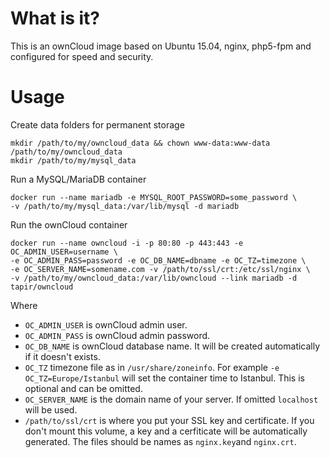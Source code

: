 # What is it?
This is an ownCloud image based on Ubuntu 15.04, nginx, php5-fpm and configured for speed and security.
# Usage
Create data folders for permanent storage
```
mkdir /path/to/my/owncloud_data && chown www-data:www-data /path/to/my/owncloud_data
mkdir /path/to/my/mysql_data
```

Run a MySQL/MariaDB container
```
docker run --name mariadb -e MYSQL_ROOT_PASSWORD=some_password \
-v /path/to/my/mysql_data:/var/lib/mysql -d mariadb
```

Run the ownCloud container
```
docker run --name owncloud -i -p 80:80 -p 443:443 -e OC_ADMIN_USER=username \
-e OC_ADMIN_PASS=password -e OC_DB_NAME=dbname -e OC_TZ=timezone \
-e OC_SERVER_NAME=somename.com -v /path/to/ssl/crt:/etc/ssl/nginx \
-v /path/to/my/owncloud_data:/var/lib/owncloud --link mariadb -d tapir/owncloud
```

Where
* ` OC_ADMIN_USER ` is ownCloud admin user.
* ` OC_ADMIN_PASS ` is ownCloud admin password.
* ` OC_DB_NAME ` is ownCloud database name. It will be created automatically if it doesn't exists.
* ` OC_TZ ` timezone file as in `/usr/share/zoneinfo`. For example `-e OC_TZ=Europe/Istanbul` will set the container time to Istanbul. This is optional and can be omitted.
* ` OC_SERVER_NAME ` is the domain name of your server. If omitted ` localhost ` will be used.
* ` /path/to/ssl/crt ` is where you put your SSL key and certificate. If you don't mount this volume, a key and a cerfiticate will be automatically generated. The files should be names as `nginx.key`and `nginx.crt`.
